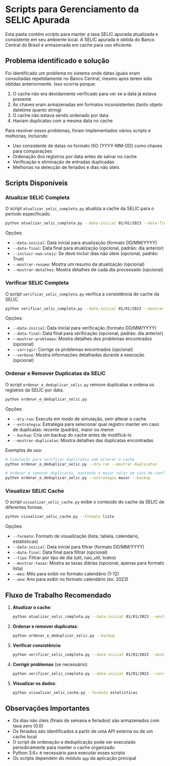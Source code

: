 # Scripts para Gerenciamento da SELIC Apurada

Esta pasta contém scripts para manter a taxa SELIC apurada atualizada e consistente em seu ambiente local. A SELIC apurada é obtida do Banco Central do Brasil e armazenada em cache para uso eficiente.

## Problema identificado e solução

Foi identificado um problema no sistema onde datas iguais eram consultadas repetidamente no Banco Central, mesmo após terem sido obtidas anteriormente. Isso ocorria porque:

1. O cache não era devidamente verificado para ver se a data já estava presente
2. As chaves eram armazenadas em formatos inconsistentes (tanto objeto datetime quanto string)
3. O cache não estava sendo ordenado por data
4. Haviam duplicatas com a mesma data no cache

Para resolver esses problemas, foram implementados vários scripts e melhorias, incluindo:

- Uso consistente de datas no formato ISO (YYYY-MM-DD) como chaves para comparações
- Ordenação dos registros por data antes de salvar no cache
- Verificação e eliminação de entradas duplicadas
- Melhorias na detecção de feriados e dias não úteis

## Scripts Disponíveis

### Atualizar SELIC Completa

O script `atualizar_selic_completa.py` atualiza a cache da SELIC para o período especificado.

```bash
python atualizar_selic_completa.py --data-inicial 01/01/2023 --data-final 31/12/2023
```

Opções:
- `--data-inicial`: Data inicial para atualização (formato DD/MM/YYYY)
- `--data-final`: Data final para atualização (opcional, padrão: dia anterior)
- `--incluir-nao-uteis`: Se deve incluir dias não úteis (opcional, padrão: True)
- `--mostrar-resumo`: Mostra um resumo da atualização (opcional)
- `--mostrar-detalhes`: Mostra detalhes de cada dia processado (opcional)

### Verificar SELIC Completa

O script `verificar_selic_completa.py` verifica a consistência do cache da SELIC.

```bash
python verificar_selic_completa.py --data-inicial 01/01/2023 --mostrar-problemas
```

Opções:
- `--data-inicial`: Data inicial para verificação (formato DD/MM/YYYY)
- `--data-final`: Data final para verificação (opcional, padrão: dia anterior)
- `--mostrar-problemas`: Mostra detalhes dos problemas encontrados (opcional)
- `--corrigir`: Corrige os problemas encontrados (opcional)
- `--verbose`: Mostra informações detalhadas durante a execução (opcional)

### Ordenar e Remover Duplicatas da SELIC

O script `ordenar_e_deduplicar_selic.py` remove duplicatas e ordena os registros da SELIC por data.

```bash
python ordenar_e_deduplicar_selic.py
```

Opções:
- `--dry-run`: Executa em modo de simulação, sem alterar o cache
- `--estrategia`: Estratégia para selecionar qual registro manter em caso de duplicatas: recente (padrão), maior ou menor
- `--backup`: Cria um backup do cache antes de modificá-lo
- `--mostrar-duplicatas`: Mostra detalhes das duplicatas encontradas

Exemplos de uso:
```bash
# Simulação para verificar duplicatas sem alterar o cache
python ordenar_e_deduplicar_selic.py --dry-run --mostrar-duplicatas

# Ordenar e remover duplicatas, mantendo o maior valor em caso de conflito
python ordenar_e_deduplicar_selic.py --estrategia maior --backup
```

### Visualizar SELIC Cache

O script `visualizar_selic_cache.py` exibe o conteúdo do cache da SELIC de diferentes formas.

```bash
python visualizar_selic_cache.py --formato lista
```

Opções:
- `--formato`: Formato de visualização (lista, tabela, calendario, estatisticas)
- `--data-inicial`: Data inicial para filtrar (formato DD/MM/YYYY)
- `--data-final`: Data final para filtrar (opcional)
- `--tipo`: Filtrar por tipo de dia (util, nao_util, todos)
- `--mostrar-taxas`: Mostra as taxas diárias (opcional, apenas para formato lista)
- `--mes`: Mês para exibir no formato calendário (1-12)
- `--ano`: Ano para exibir no formato calendário (ex: 2023)

## Fluxo de Trabalho Recomendado

1. **Atualizar o cache**:
   ```bash
   python atualizar_selic_completa.py --data-inicial 01/01/2023 --mostrar-resumo
   ```

2. **Ordenar e remover duplicatas**:
   ```bash
   python ordenar_e_deduplicar_selic.py --backup
   ```

3. **Verificar consistência**:
   ```bash
   python verificar_selic_completa.py --data-inicial 01/01/2023 --mostrar-problemas
   ```

4. **Corrigir problemas** (se necessário):
   ```bash
   python verificar_selic_completa.py --data-inicial 01/01/2023 --corrigir
   ```

5. **Visualizar os dados**:
   ```bash
   python visualizar_selic_cache.py --formato estatisticas
   ```

## Observações Importantes

- Os dias não úteis (finais de semana e feriados) são armazenados com taxa zero (0.0)
- Os feriados são identificados a partir de uma API externa ou de um cache local
- O script de ordenação e deduplicação pode ser executado periodicamente para manter o cache organizado
- Python 3.6+ é necessário para executar esses scripts
- Os scripts dependem do módulo `app` da aplicação principal 